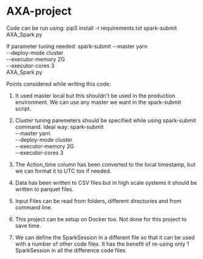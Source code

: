 # AXA-project

Code can be run using:
pip3 install -r requirements.txt
spark-submit AXA_Spark.py

If parameter tuning needed:
spark-submit --master yarn \
--deploy-mode cluster \
--executor-memory 2G \
--executor-cores 3 \
AXA_Spark.py

Points considered while writing this code:
1) It used master local but this shouldn't be used in the production environment.
   We can use any master we want in the spark-submit script.
2) Cluster tuning paremeters should be specified while using spark-submit command. Ideal way:
spark-submit \
--master yarn \
--deploy-mode cluster \
--executor-memory 2G \
--executor-cores 3

3) The Action_time column has been converted to the local timestamp, but we can format it to UTC too if needed.
4) Data has been written to CSV files but in high scale systems it should be written to parquet files.
5) Input Files can be read from folders, different directories and from command line.
6) This project can be setup on Docker too. Not done for this project to save time.
7) We can define the SparkSession in a different file so that it can be used with a number of other code files.
   It has the benefit of re-using only 1 SparkSession in all the difference code files.
